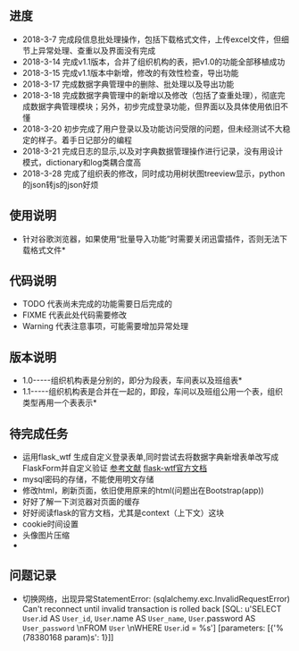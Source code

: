 ## 进度
- 2018-3-7 完成段信息批处理操作，包括下载格式文件，上传excel文件，但细节上异常处理、查重以及界面没有完成
- 2018-3-14 完成v1.1版本，合并了组织机构的表，把v1.0的功能全部移植成功
- 2018-3-15 完成v1.1版本中新增，修改的有效性检查，导出功能
- 2018-3-17 完成数据字典管理中的删除、批处理以及导出功能
- 2018-3-18 完成数据字典管理中的新增以及修改（包括了查重处理），彻底完成数据字典管理模块；另外，初步完成登录功能，但界面以及具体使用依旧不懂
- 2018-3-20 初步完成了用户登录以及功能访问受限的问题，但未经测试不大稳定的样子。着手日记部分的编程
- 2018-3-21 完成日志的显示,以及对字典数据管理操作进行记录，没有用设计模式，dictionary和log类耦合度高
- 2018-3-28 完成了组织表的修改，同时成功用树状图treeview显示，python的json转js的json好烦


## 使用说明
- 针对谷歌浏览器，如果使用“批量导入功能”时需要关闭迅雷插件，否则无法下载格式文件*

## 代码说明
- TODO 代表尚未完成的功能需要日后完成的
- FIXME 代表此处代码需要修改
- Warning 代表注意事项，可能需要增加异常处理

## 版本说明
- 1.0-----组织机构表是分别的，即分为段表，车间表以及班组表*
- 1.1-----组织机构表是合并在一起的，即段，车间以及班组公用一个表，组织类型再用一个表表示*

## 待完成任务
- 运用flask_wtf 生成自定义登录表单,同时尝试去将数据字典新增表单改写成FlaskForm并自定义验证 [参考文献](https://zhuanlan.zhihu.com/p/23605845) [flask-wtf官方文档](https://flask-wtf.readthedocs.io/en/stable/quickstart.html#creating-forms) 
- mysql密码的存储，不能使用明文存储
- 修改html，刷新页面，依旧使用原来的html(问题出在Bootstrap(app))
- 好好了解一下浏览器对页面的缓存
- 好好阅读flask的官方文档，尤其是context（上下文）这块
- cookie时间设置
- 头像图片压缩
- 

## 问题记录
- 切换网络，出现异常StatementError: (sqlalchemy.exc.InvalidRequestError) Can't reconnect until invalid transaction is rolled back [SQL: u'SELECT `User`.id AS `User_id`, `User`.name AS `User_name`, `User`.password AS `User_password` \nFROM `User` \nWHERE `User`.id = %s'] [parameters: [{'%(78380168 param)s': 1}]]
